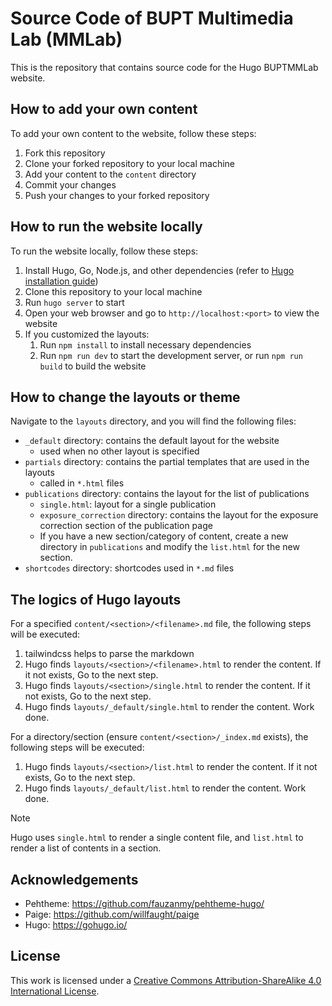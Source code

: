 # Source Code of BUPT Multimedia Lab (MMLab)
This is the repository that contains source code for the Hugo BUPTMMLab website.


## How to add your own content
To add your own content to the website, follow these steps:
1. Fork this repository
2. Clone your forked repository to your local machine
3. Add your content to the `content` directory
4. Commit your changes
5. Push your changes to your forked repository


## How to run the website locally
To run the website locally, follow these steps:
1. Install Hugo, Go, Node.js, and other dependencies (refer to [Hugo installation guide](https://gohugo.io/installation/))
2. Clone this repository to your local machine
3. Run `hugo server` to start
4. Open your web browser and go to `http://localhost:<port>` to view the website
5. If you customized the layouts:
   1. Run `npm install` to install necessary dependencies
   2. Run `npm run dev` to start the development server, or run `npm run build` to build the website
   


## How to change the layouts or theme
Navigate to the `layouts` directory, and you will find the following files:
- `_default` directory: contains the default layout for the website
  - used when no other layout is specified
- `partials` directory: contains the partial templates that are used in the layouts 
  - called in `*.html` files
- `publications` directory: contains the layout for the list of publications
  - `single.html`: layout for a single publication
  - `exposure_correction` directory: contains the layout for the exposure correction section of the publication page
  - If you have a new section/category of content, create a new directory in `publications` and modify the `list.html` for the new section.
- `shortcodes` directory: shortcodes used in `*.md` files

## The logics of Hugo layouts
For a specified `content/<section>/<filename>.md` file, the following steps will be executed:
1. tailwindcss helps to parse the markdown
2. Hugo finds `layouts/<section>/<filename>.html` to render the content. If it not exists, Go to the next step.
3. Hugo finds `layouts/<section>/single.html` to render the content. If it not exists, Go to the next step.
4. Hugo finds `layouts/_default/single.html` to render the content. Work done.

For a directory/section (ensure `content/<section>/_index.md` exists), the following steps will be executed:
1. Hugo finds `layouts/<section>/list.html` to render the content. If it not exists, Go to the next step.
2. Hugo finds `layouts/_default/list.html` to render the content. Work done.

> [!NOTE]
> Hugo uses `single.html` to render a single content file, and `list.html` to render a list of contents in a section.


## Acknowledgements
- Pehtheme: https://github.com/fauzanmy/pehtheme-hugo/
- Paige: https://github.com/willfaught/paige
- Hugo: https://gohugo.io/

## License
This work is licensed under a [Creative Commons Attribution-ShareAlike 4.0 International License](https://creativecommons.org/licenses/by-sa/4.0/).


